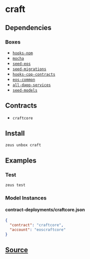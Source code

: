 
craft 
====================




## Dependencies
### Boxes
* [`hooks-npm`](hooks-npm.md)
* [`mocha`](mocha.md)
* [`seed-eos`](seed-eos.md)
* [`seed-migrations`](seed-migrations.md)
* [`hooks-cpp-contracts`](hooks-cpp-contracts.md)
* [`eos-common`](eos-common.md)
* [`all-dapp-services`](all-dapp-services.md)
* [`seed-models`](seed-models.md)


## Contracts
* `craftcore`
## Install
```bash
zeus unbox craft
```
## Examples
### Test 
```bash
zeus test
```








### Model Instances
#### contract-deployments/craftcore.json
```json
{
  "contract": "craftcore",
  "account": "eoscraftcore"
}
```
## [Source](https://github.com/liquidapps-io/zeus-sdk/tree/master/boxes/groups/game/craft)
